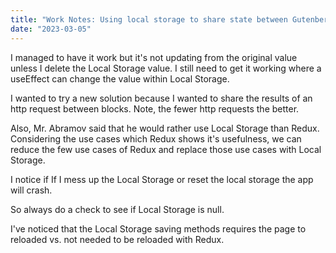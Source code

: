 ```yaml
---
title: "Work Notes: Using local storage to share state between Gutenberg Blocks."
date: "2023-03-05"
---
```


I managed to have it work but it's not updating from the original value unless I delete the Local Storage value. I still need to get it working where a useEffect can change the value within Local Storage.

I wanted to try a new solution because I wanted to share the results of an http request between blocks. Note, the fewer http requests the better.

Also, Mr. Abramov said that he would rather use Local Storage than Redux. Considering the use cases which Redux shows it's usefulness, we can reduce the few use cases of Redux and replace those use cases with Local Storage.

I notice if If I mess up the Local Storage or reset the local storage the app will crash.

So always do a check to see if Local Storage is null.

I've noticed that the Local Storage saving methods requires the page to reloaded vs. not needed to be reloaded with Redux.

